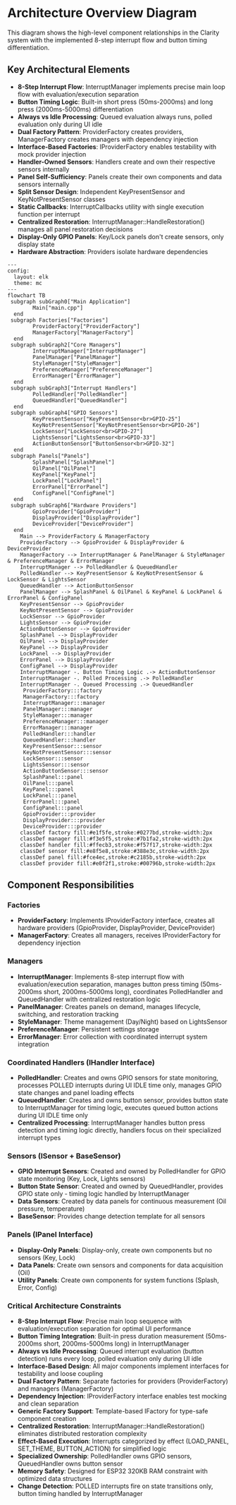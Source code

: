 # Architecture Overview Diagram

This diagram shows the high-level component relationships in the Clarity system with the implemented 8-step interrupt flow and button timing differentiation.

## Key Architectural Elements

- **8-Step Interrupt Flow**: InterruptManager implements precise main loop flow with evaluation/execution separation
- **Button Timing Logic**: Built-in short press (50ms-2000ms) and long press (2000ms-5000ms) differentiation
- **Always vs Idle Processing**: Queued evaluation always runs, polled evaluation only during UI idle
- **Dual Factory Pattern**: ProviderFactory creates providers, ManagerFactory creates managers with dependency injection
- **Interface-Based Factories**: IProviderFactory enables testability with mock provider injection
- **Handler-Owned Sensors**: Handlers create and own their respective sensors internally
- **Panel Self-Sufficiency**: Panels create their own components and data sensors internally
- **Split Sensor Design**: Independent KeyPresentSensor and KeyNotPresentSensor classes
- **Static Callbacks**: InterruptCallbacks utility with single execution function per interrupt
- **Centralized Restoration**: InterruptManager::HandleRestoration() manages all panel restoration decisions
- **Display-Only GPIO Panels**: Key/Lock panels don't create sensors, only display state
- **Hardware Abstraction**: Providers isolate hardware dependencies

```mermaid
---
config:
  layout: elk
  theme: mc
---
flowchart TB
 subgraph subGraph0["Main Application"]
        Main["main.cpp"]
  end
 subgraph Factories["Factories"]
        ProviderFactory["ProviderFactory"]
        ManagerFactory["ManagerFactory"]
  end
 subgraph subGraph2["Core Managers"]
        InterruptManager["InterruptManager"]
        PanelManager["PanelManager"]
        StyleManager["StyleManager"]
        PreferenceManager["PreferenceManager"]
        ErrorManager["ErrorManager"]
  end
 subgraph subGraph3["Interrupt Handlers"]
        PolledHandler["PolledHandler"]
        QueuedHandler["QueuedHandler"]
  end
 subgraph subGraph4["GPIO Sensors"]
        KeyPresentSensor["KeyPresentSensor<br>GPIO-25"]
        KeyNotPresentSensor["KeyNotPresentSensor<br>GPIO-26"]
        LockSensor["LockSensor<br>GPIO-27"]
        LightsSensor["LightsSensor<br>GPIO-33"]
        ActionButtonSensor["ButtonSensor<br>GPIO-32"]
  end
 subgraph Panels["Panels"]
        SplashPanel["SplashPanel"]
        OilPanel["OilPanel"]
        KeyPanel["KeyPanel"]
        LockPanel["LockPanel"]
        ErrorPanel["ErrorPanel"]
        ConfigPanel["ConfigPanel"]
  end
 subgraph subGraph6["Hardware Providers"]
        GpioProvider["GpioProvider"]
        DisplayProvider["DisplayProvider"]
        DeviceProvider["DeviceProvider"]
  end
    Main --> ProviderFactory & ManagerFactory
    ProviderFactory --> GpioProvider & DisplayProvider & DeviceProvider
    ManagerFactory --> InterruptManager & PanelManager & StyleManager & PreferenceManager & ErrorManager
    InterruptManager --> PolledHandler & QueuedHandler
    PolledHandler --> KeyPresentSensor & KeyNotPresentSensor & LockSensor & LightsSensor
    QueuedHandler --> ActionButtonSensor
    PanelManager --> SplashPanel & OilPanel & KeyPanel & LockPanel & ErrorPanel & ConfigPanel
    KeyPresentSensor --> GpioProvider
    KeyNotPresentSensor --> GpioProvider
    LockSensor --> GpioProvider
    LightsSensor --> GpioProvider
    ActionButtonSensor --> GpioProvider
    SplashPanel --> DisplayProvider
    OilPanel --> DisplayProvider
    KeyPanel --> DisplayProvider
    LockPanel --> DisplayProvider
    ErrorPanel --> DisplayProvider
    ConfigPanel --> DisplayProvider
    InterruptManager -. Button Timing Logic .-> ActionButtonSensor
    InterruptManager -. Polled Processing .-> PolledHandler
    InterruptManager -. Queued Processing .-> QueuedHandler
     ProviderFactory:::factory
     ManagerFactory:::factory
     InterruptManager:::manager
     PanelManager:::manager
     StyleManager:::manager
     PreferenceManager:::manager
     ErrorManager:::manager
     PolledHandler:::handler
     QueuedHandler:::handler
     KeyPresentSensor:::sensor
     KeyNotPresentSensor:::sensor
     LockSensor:::sensor
     LightsSensor:::sensor
     ActionButtonSensor:::sensor
     SplashPanel:::panel
     OilPanel:::panel
     KeyPanel:::panel
     LockPanel:::panel
     ErrorPanel:::panel
     ConfigPanel:::panel
     GpioProvider:::provider
     DisplayProvider:::provider
     DeviceProvider:::provider
    classDef factory fill:#e1f5fe,stroke:#0277bd,stroke-width:2px
    classDef manager fill:#f3e5f5,stroke:#7b1fa2,stroke-width:2px
    classDef handler fill:#ffecb3,stroke:#f57f17,stroke-width:2px
    classDef sensor fill:#e8f5e8,stroke:#388e3c,stroke-width:2px
    classDef panel fill:#fce4ec,stroke:#c2185b,stroke-width:2px
    classDef provider fill:#e0f2f1,stroke:#00796b,stroke-width:2px

```

## Component Responsibilities

### Factories
- **ProviderFactory**: Implements IProviderFactory interface, creates all hardware providers (GpioProvider, DisplayProvider, DeviceProvider)
- **ManagerFactory**: Creates all managers, receives IProviderFactory for dependency injection

### Managers
- **InterruptManager**: Implements 8-step interrupt flow with evaluation/execution separation, manages button press timing (50ms-2000ms short, 2000ms-5000ms long), coordinates PolledHandler and QueuedHandler with centralized restoration logic
- **PanelManager**: Creates panels on demand, manages lifecycle, switching, and restoration tracking
- **StyleManager**: Theme management (Day/Night) based on LightsSensor
- **PreferenceManager**: Persistent settings storage
- **ErrorManager**: Error collection with coordinated interrupt system integration

### Coordinated Handlers (IHandler Interface)
- **PolledHandler**: Creates and owns GPIO sensors for state monitoring, processes POLLED interrupts during UI IDLE time only, manages GPIO state changes and panel loading effects
- **QueuedHandler**: Creates and owns button sensor, provides button state to InterruptManager for timing logic, executes queued button actions during UI IDLE time only
- **Centralized Processing**: InterruptManager handles button press detection and timing logic directly, handlers focus on their specialized interrupt types

### Sensors (ISensor + BaseSensor)
- **GPIO Interrupt Sensors**: Created and owned by PolledHandler for GPIO state monitoring (Key, Lock, Lights sensors)
- **Button State Sensor**: Created and owned by QueuedHandler, provides GPIO state only - timing logic handled by InterruptManager
- **Data Sensors**: Created by data panels for continuous measurement (Oil pressure, temperature)
- **BaseSensor**: Provides change detection template for all sensors

### Panels (IPanel Interface)
- **Display-Only Panels**: Display-only, create own components but no sensors (Key, Lock)
- **Data Panels**: Create own sensors and components for data acquisition (Oil)
- **Utility Panels**: Create own components for system functions (Splash, Error, Config)

### Critical Architecture Constraints
- **8-Step Interrupt Flow**: Precise main loop sequence with evaluation/execution separation for optimal UI performance
- **Button Timing Integration**: Built-in press duration measurement (50ms-2000ms short, 2000ms-5000ms long) in InterruptManager
- **Always vs Idle Processing**: Queued interrupt evaluation (button detection) runs every loop, polled evaluation only during UI idle
- **Interface-Based Design**: All major components implement interfaces for testability and loose coupling
- **Dual Factory Pattern**: Separate factories for providers (ProviderFactory) and managers (ManagerFactory)
- **Dependency Injection**: IProviderFactory interface enables test mocking and clean separation
- **Generic Factory Support**: Template-based IFactory<T> for type-safe component creation
- **Centralized Restoration**: InterruptManager::HandleRestoration() eliminates distributed restoration complexity
- **Effect-Based Execution**: Interrupts categorized by effect (LOAD_PANEL, SET_THEME, BUTTON_ACTION) for simplified logic
- **Specialized Ownership**: PolledHandler owns GPIO sensors, QueuedHandler owns button sensor
- **Memory Safety**: Designed for ESP32 320KB RAM constraint with optimized data structures
- **Change Detection**: POLLED interrupts fire on state transitions only, button timing handled by InterruptManager